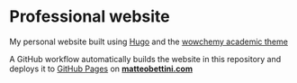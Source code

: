 # Professional website

My personal website built using [Hugo](https://gohugo.io/) and the [wowchemy academic theme](https://github.com/wowchemy/starter-hugo-academic)

A GitHub workflow automatically builds the website in this repository and deploys it to [GitHub Pages](https://pages.github.com/) on **[matteobettini.com](https://matteobettini.com)**
